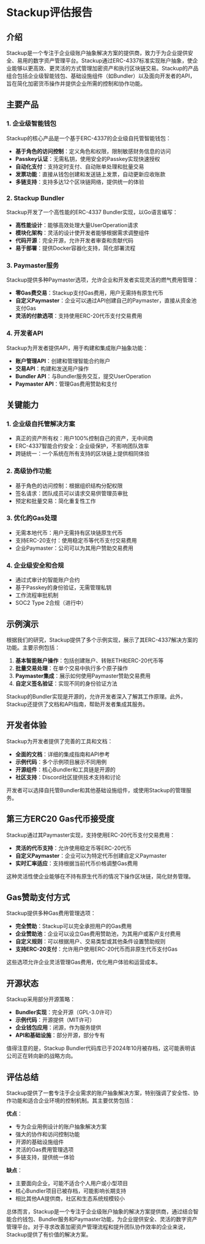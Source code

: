 # Stackup评估报告

## 介绍

Stackup是一个专注于企业级账户抽象解决方案的提供商，致力于为企业提供安全、易用的数字资产管理平台。Stackup通过ERC-4337标准实现账户抽象，使企业能够以更高效、更灵活的方式管理加密资产和执行区块链交易。Stackup的产品组合包括企业级智能钱包、基础设施组件（如Bundler）以及面向开发者的API，旨在简化加密货币操作并提供企业所需的控制和协作功能。

## 主要产品

### 1. 企业级智能钱包
Stackup的核心产品是一个基于ERC-4337的企业级自托管智能钱包：

- **基于角色的访问控制**：定义角色和权限，限制敏感财务信息的访问
- **Passkey认证**：无需私钥，使用安全的Passkey实现快速授权
- **自动化支付**：支持定时支付、自动账单处理和批量交易
- **发票功能**：直接从钱包创建和发送链上发票，自动更新应收账款
- **多链支持**：支持多达12个区块链网络，提供统一的体验

### 2. Stackup Bundler
Stackup开发了一个高性能的ERC-4337 Bundler实现，以Go语言编写：

- **高性能设计**：能够高效处理大量UserOperation请求
- **模块化架构**：灵活的设计使开发者能够根据需求调整组件
- **代码开源**：完全开源，允许开发者审查和贡献代码
- **易于部署**：提供Docker容器化支持，简化部署流程

### 3. Paymaster服务
Stackup提供多种Paymaster选项，允许企业和开发者实现灵活的燃气费用管理：

- **零Gas费交易**：Stackup支付Gas费用，用户无需持有原生代币
- **自定义Paymaster**：企业可以通过API创建自己的Paymaster，直接从资金池支付Gas
- **灵活的付款选项**：支持使用ERC-20代币支付交易费用

### 4. 开发者API
Stackup为开发者提供API，用于构建和集成账户抽象功能：

- **账户管理API**：创建和管理智能合约账户
- **交易API**：构建和发送用户操作
- **Bundler API**：与Bundler服务交互，提交UserOperation
- **Paymaster API**：管理Gas费用赞助和支付

## 关键能力

### 1. 企业级自托管解决方案
- 真正的资产所有权：用户100%控制自己的资产，无中间商
- ERC-4337智能合约安全：企业级保护，不影响团队效率
- 跨链统一：一个系统在所有支持的区块链上提供相同体验

### 2. 高级协作功能
- 基于角色的访问控制：根据组织结构分配权限
- 签名请求：团队成员可以请求交易供管理员审批
- 预定和批量交易：简化重复性工作

### 3. 优化的Gas处理
- 无需本地代币：用户无需持有区块链原生代币
- 支持ERC-20支付：使用稳定币等代币支付交易费用
- 企业Paymaster：公司可以为其用户赞助交易费用

### 4. 企业级安全和合规
- 通过式审计的智能账户合约
- 基于Passkey的身份验证，无需管理私钥
- 工作流程审批机制
- SOC2 Type 2合规（进行中）

## 示例演示

根据我们的研究，Stackup提供了多个示例实现，展示了其ERC-4337解决方案的功能。主要示例包括：

1. **基本智能账户操作**：包括创建账户、转账ETH和ERC-20代币等
2. **批量交易处理**：在单个交易中执行多个原子操作
3. **Paymaster集成**：展示如何使用Paymaster赞助交易费用
4. **自定义签名验证**：实现不同的身份验证方法

Stackup的Bundler实现是开源的，允许开发者深入了解其工作原理。此外，Stackup还提供了文档和API指南，帮助开发者集成其服务。

## 开发者体验

Stackup为开发者提供了完善的工具和文档：

- **全面的文档**：详细的集成指南和API参考
- **示例代码**：多个示例项目展示不同用例
- **开源组件**：核心Bundler和工具链是开源的
- **社区支持**：Discord社区提供技术支持和讨论

开发者可以选择自托管Bundler和其他基础设施组件，或使用Stackup的管理服务。

## 第三方ERC20 Gas代币接受度

Stackup通过其Paymaster实现，支持使用ERC-20代币支付交易费用：

- **灵活的代币支持**：允许使用稳定币等ERC-20代币
- **自定义Paymaster**：企业可以为特定代币创建自定义Paymaster
- **实时汇率适应**：支持根据当前代币价格调整Gas费用

这种灵活性使企业能够在不持有原生代币的情况下操作区块链，简化财务管理。

## Gas赞助支付方式

Stackup提供多种Gas费用管理选项：

- **完全赞助**：Stackup可以完全承担用户的Gas费用
- **企业赞助池**：企业可以设立Gas费用赞助池，为其用户或客户支付费用
- **自定义规则**：可以根据用户、交易类型或其他条件设置赞助规则
- **支持ERC-20支付**：允许用户使用ERC-20代币而非原生代币支付Gas

这些选项允许企业灵活管理Gas费用，优化用户体验和运营成本。

## 开源状态

Stackup采用部分开源策略：

- **Bundler实现**：完全开源（GPL-3.0许可）
- **示例代码**：开源提供（MIT许可）
- **企业钱包应用**：闭源，作为服务提供
- **API和基础设施**：部分开源，部分专有

值得注意的是，Stackup Bundler代码库已于2024年10月被存档，这可能表明该公司正在转向新的战略方向。

## 评估总结

Stackup提供了一套专注于企业需求的账户抽象解决方案，特别强调了安全性、协作功能和适合企业环境的控制机制。其主要优势包括：

**优点**：
- 专为企业用例设计的账户抽象解决方案
- 强大的协作和访问控制功能
- 开源的基础设施组件
- 灵活的Gas费用管理选项
- 多链支持，提供统一体验

**缺点**：
- 主要面向企业，可能不适合个人用户或小型项目
- 核心Bundler项目已被存档，可能影响长期支持
- 相比其他AA提供商，社区和生态系统规模较小

总体而言，Stackup是一个专注于企业级账户抽象的解决方案提供商，通过结合智能合约钱包、Bundler服务和Paymaster功能，为企业提供安全、灵活的数字资产管理平台。对于寻求改善加密资产管理流程和提升团队协作效率的企业来说，Stackup提供了有价值的解决方案。 